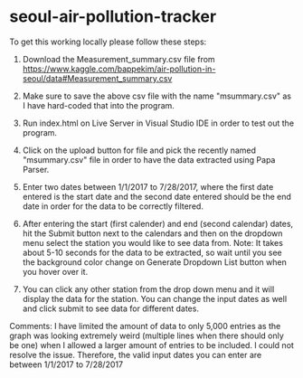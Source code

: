 # seoul-air-pollution-tracker

To get this working locally please follow these steps:

1) Download the Measurement_summary.csv file from https://www.kaggle.com/bappekim/air-pollution-in-seoul/data#Measurement_summary.csv

2) Make sure to save the above csv file with the name "msummary.csv" as I have hard-coded that into the program.

3) Run index.html on Live Server in Visual Studio IDE in order to test out the program.

4) Click on the upload button for file and pick the recently named "msummary.csv" file in order to have the data extracted using Papa Parser.

4) Enter two dates between 1/1/2017 to 7/28/2017, where the first date entered is the start date and the second date entered should be the end date in order for the data to be correctly filtered. 

5) After entering the start (first calender) and end (second calendar) dates, hit the Submit button next to the calendars and then on the dropdown menu select the station you would like to see data from.
Note: It takes about 5-10 seconds for the data to be extracted, so wait until you see the background color change on Generate Dropdown List button when you hover over it.

6) You can click any other station from the drop down menu and it will display the data for the station. You can change the input dates as well and click submit to see data for different dates.

Comments: I have limited the amount of data to only 5,000 entries as the graph was looking extremely weird (multiple lines when there should only be one) when I allowed a larger amount of entries to be included. I could not resolve the issue. Therefore, the valid input dates you can enter are between 1/1/2017 to 7/28/2017
